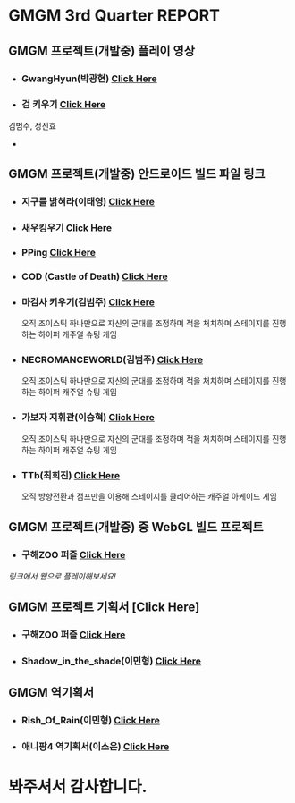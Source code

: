 **GMGM 3rd Quarter REPORT**
===================================================



**GMGM 프로젝트(개발중) 플레이 영상**
------------------------------------



- ### **GwangHyun(박광현)** [Click Here](https://youtu.be/WeaW3R7a4ek)

- ### **검 키우기** [Click Here](https://www.youtube.com/shorts/SQG6la9csBc)
김범주, 정진효


- 



**GMGM 프로젝트(개발중) 안드로이드 빌드 파일 링크**
------------------------------------


- ### **지구를 밝혀라(이태영)** [Click Here](https://drive.google.com/file/d/1-AJWYMCXCfSyUUn7hooaV1koTN6wrPC9/view)

- ### **새우킹우기** [Click Here](https://drive.google.com/file/d/1MtiA5lNVNAO0g2VDF73JiNuTR_xk6ZOu/view?usp=sharing)

- ### **PPing** [Click Here](https://drive.google.com/file/d/12iQGWMUDAEvULFpfM6X51W-o7i_QQb0G/view)

- ### **COD** (Castle of Death) [Click Here](https://drive.google.com/drive/folders/1VL3SwATSNYJnIb185AB13RgAsM1K2Kpj)

- ### **마검사 키우기(김범주)** [Click Here](https://drive.google.com/file/d/12Q7czSBDr0HG6evlG0kN0n3LWwyaChkJ/view?usp=sharing)
	오직 조이스틱 하나만으로 자신의 군대를 조정하며 적을 처치하며 스테이지를 진행하는 하이퍼 캐주얼 슈팅 게임

- ### **NECROMANCEWORLD(김범주)** [Click Here](https://drive.google.com/file/d/1pw-ptRrHMExeIURZCFtibT-LC8iONM51/view?usp=sharing)
	오직 조이스틱 하나만으로 자신의 군대를 조정하며 적을 처치하며 스테이지를 진행하는 하이퍼 캐주얼 슈팅 게임

- ### **가보자 지휘관(이승혁)** [Click Here](https://play.google.com/store/apps/details?id=com.SeunghyeokCompany.LetsGoCommander)
	오직 조이스틱 하나만으로 자신의 군대를 조정하며 적을 처치하며 스테이지를 진행하는 하이퍼 캐주얼 슈팅 게임

- ### **TTb(최희진)** [Click Here](https://drive.google.com/file/d/1tqy1XU64uoMLi9Jd5JHzaoHvu-ugCe7A/view?usp=sharing)
	오직 방향전환과 점프만을 이용해 스테이지를 클리어하는 캐주얼 아케이드 게임

**GMGM 프로젝트(개발중) 중 WebGL 빌드 프로젝트**
------------------------------------


- ### **구해ZOO 퍼즐** [Click Here](https://dongyeonseodev.github.io/GMGMPuzzle/)
*링크에서 웹으로 플레이해보세요!*


**GMGM 프로젝트 기획서** [Click Here]
------------------------------------

- ### **구해ZOO 퍼즐** [Click Here](https://drive.google.com/file/d/1h-DkY0hY8MJTf7k0wiX7CvfHbGWFsi8R/view)

- ### **Shadow_in_the_shade(이민형)** [Click Here](https://drive.google.com/file/d/1gajGIMCGR1t_JYvq0LFjRUWVWQvQV7lg/view?usp=sharing)



**GMGM 역기획서** 
------------------------------------

- ### **Rish_Of_Rain(이민형)** [Click Here](https://drive.google.com/file/d/1DHuYC1uzRi6Ulcz8Cp0DVftcUOWSK09o/view?usp=sharing)

- ### **애니팡4 역기획서(이소은)** [Click Here]()

# **봐주셔서 감사합니다.**
